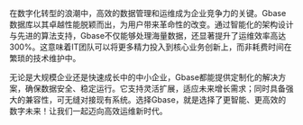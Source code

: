 在数字化转型的浪潮中，高效的数据管理和运维成为企业竞争力的关键。Gbase数据库以其卓越性能脱颖而出，为用户带来革命性的改变。通过智能化的架构设计与先进的算法支持，Gbase不仅能够处理海量数据，还显著提升了运维效率高达300%。这意味着IT团队可以将更多精力投入到核心业务创新上，而非耗费时间在繁琐的技术维护中。

无论是大规模企业还是快速成长中的中小企业，Gbase都能提供定制化的解决方案，确保数据安全、稳定运行。它支持灵活扩展，适应未来增长需求；同时具备强大的兼容性，可无缝对接现有系统。选择Gbase，就是选择了更智能、更高效的数字未来！让我们一起迈向高效运维新时代。